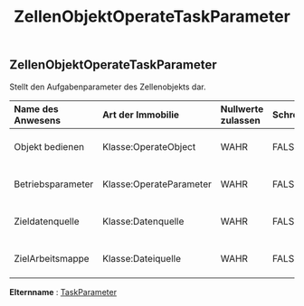 ﻿---
title: ZellenObjektOperateTaskParameter
second_title: Aspose.Cells Cloud Documen
type: docs
url: /de/specification/model/cellsobjectoperatetaskparameter/
description: "Aspose.Cells Cloud-Modellspezifikation: CellsObjectOperateTaskParameter. Müheloses Bearbeiten von Excel und anderen Tabellenkalkulationsdokumenten mit Funktionen wie Öffnen, Generieren, Bearbeiten, Teilen, Zusammenführen, Vergleichen und Konvertieren"
kwords: Excel, Office, Tabellenkalkulation, Cloud REST API, CellsObjectOperateTaskParameter
weight: 50
---
## **ZellenObjektOperateTaskParameter**

 Stellt den Aufgabenparameter des Zellenobjekts dar.

| Name des Anwesens| Art der Immobilie| Nullwerte zulassen| Schreibgeschützt| Standardwert| Beschreibung|
|:- |:- |:- |:- |:- |:- |
| Objekt bedienen| Klasse:OperateObject| WAHR| FALSCH|| Stellt eine Objektoperation dar.|
| Betriebsparameter| Klasse:OperateParameter| WAHR| FALSCH||Stellt den Betriebsparameter dar.|
| Zieldatenquelle| Klasse:Datenquelle| WAHR| FALSCH|| Stellt die Zieldatenquelle dar.|
| ZielArbeitsmappe| Klasse:Dateiquelle| WAHR| FALSCH|| Stellt die Zieldatenquelle dar.|

**Elternname** : [TaskParameter](/specification/model/taskparameter)

